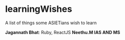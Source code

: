 # learningWishes
A list of things some ASIETians wish to learn

**Jagannath Bhat**: Ruby, ReactJS
**Neethu.M IAS AND MS**
